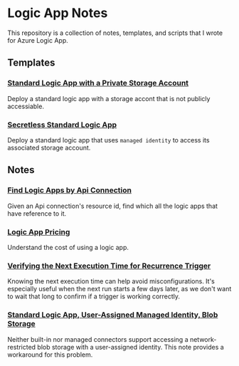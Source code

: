 # Logic App Notes

This repository is a collection of notes, templates, and scripts that I wrote for Azure Logic App.

## Templates

### [Standard Logic App with a Private Storage Account](/templates/logic_app_with_private_storage)

Deploy a standard logic app with a storage accont that is not publicly accessiable.

### [Secretless Standard Logic App](/templates/secretless_standard_logic_app)

Deploy a standard logic app that uses `managed identity` to access its associated storage account.

## Notes

### [Find Logic Apps by Api Connection](/notes/find_logic_app_by_api_connection)

Given an Api connection's resource id, find which all the logic apps that have reference to it.

### [Logic App Pricing](/notes/logic_app_pricing)

Understand the cost of using a logic app.

### [Verifying the Next Execution Time for Recurrence Trigger](/notes/recurrence_trigger_next_execution_time)

Knowing the next execution time can help avoid misconfigurations. It's especially useful when the next run starts a few days later, as we don't want to wait that long to confirm if a trigger is working correctly.

### [Standard Logic App, User-Assigned Managed Identity, Blob Storage](/notes/standard_logic_app_user_identity_storage)

Neither built-in nor managed connectors support accessing a network-restricted blob storage with a user-assigned identity. This note provides a workaround for this problem.
